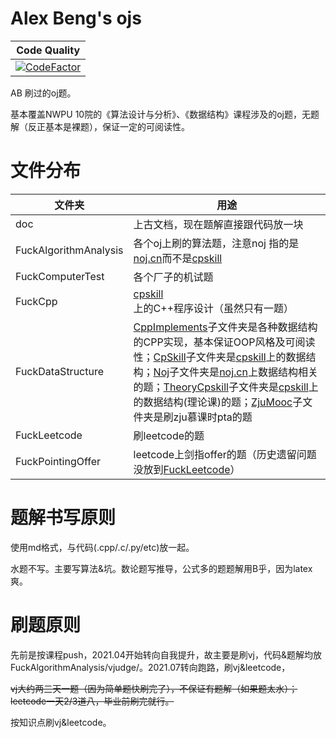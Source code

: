 # Alex Beng's ojs

|Code Quality|
|-|
|[![CodeFactor](https://www.codefactor.io/repository/github/alex-beng/ojs/badge)](https://www.codefactor.io/repository/github/alex-beng/ojs)|



AB 刷过的oj题。

基本覆盖NWPU 10院的《算法设计与分析》、《数据结构》课程涉及的oj题，无题解（反正基本是裸题），保证一定的可阅读性。

# 文件分布

|文件夹|用途|
|-|-|
|doc|上古文档，现在题解直接跟代码放一块|
|FuckAlgorithmAnalysis| 各个oj上刷的算法题，注意noj 指的是 [noj.cn](http://noj.cn/)而不是[cpskill](http://noj.nwpu.edu.cn)|
|FuckComputerTest|各个厂子的机试题|
|FuckCpp|[cpskill](http://noj.nwpu.edu.cn)上的C++程序设计（虽然只有一题）|
|FuckDataStructure| [CppImplements](/FuckDataStructure\CppImplements)子文件夹是各种数据结构的CPP实现，基本保证OOP风格及可阅读性；[CpSkill](/FuckDataStructure\CpSkill)子文件夹是[cpskill](http://noj.nwpu.edu.cn)上的数据结构；[Noj](/FuckDataStructure\Noj)子文件夹是[noj.cn](noj.cn)上数据结构相关的题；[TheoryCpskill](/FuckDataStructure\TheoryCpskill)子文件夹是[cpskill](http://noj.nwpu.edu.cn)上的数据结构(理论课)的题；[ZjuMooc](/FuckDataStructure\ZjuMooc)子文件夹是刷zju慕课时pta的题|
|FuckLeetcode|刷leetcode的题|
|FuckPointingOffer|leetcode上剑指offer的题（历史遗留问题没放到[FuckLeetcode](/FuckLeetcode)）|

# 题解书写原则

使用md格式，与代码(.cpp/.c/.py/etc)放一起。

水题不写。主要写算法&坑。数论题写推导，公式多的题题解用B乎，因为latex爽。

# 刷题原则

先前是按课程push，2021.04开始转向自我提升，故主要是刷vj，代码&题解均放 FuckAlgorithmAnalysis/vjudge/。2021.07转向跑路，刷vj&leetcode，

~~vj大约两三天一题（因为简单题快刷完了），不保证有题解（如果题太水）；leetcode一天2/3道八，毕业前刷完就行。~~

按知识点刷vj&leetcode。